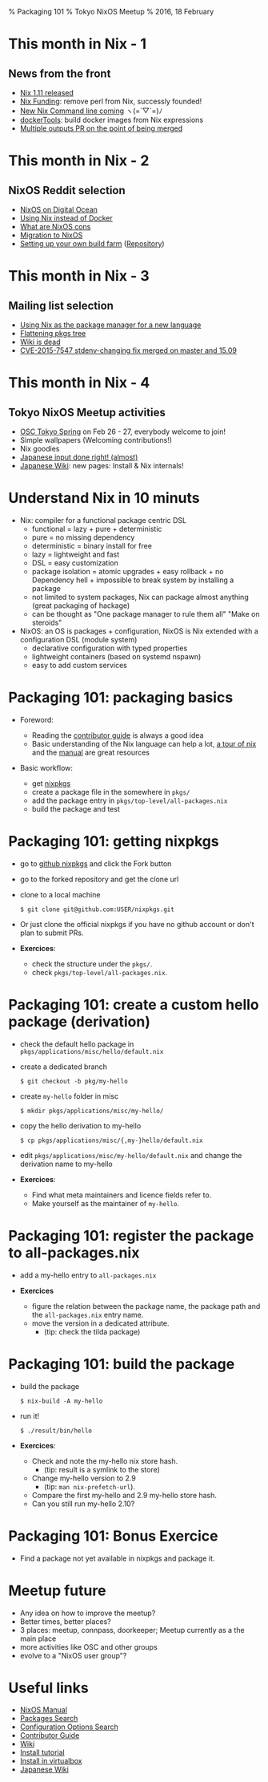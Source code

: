 % Packaging 101
% Tokyo NixOS Meetup
% 2016, 18 February

# This month in Nix - 1

## News from the front

* [Nix 1.11 released](http://nixos.org/nix/manual/#ssec-relnotes-1.11)
* [Nix Funding](https://github.com/NixOS/nix/issues/341): remove perl from Nix, successly founded!
* [New Nix Command line coming](https://github.com/NixOS/nix/issues/779) ヽ(=´▽`=)ﾉ
* [dockerTools](http://hydra.nixos.org/build/31821726/download/1/nixpkgs/manual.html#ex-dockerTools-buildImage): build docker images from Nix expressions
* [Multiple outputs PR on the point of being merged](https://github.com/NixOS/nixpkgs/pull/7701)

# This month in Nix - 2

## NixOS Reddit selection

- [NixOS on Digital Ocean](http://blog.tinco.nl/2016/02/05/nixos-on-digital-ocean.html)
- [Using Nix instead of Docker](http://www.mpscholten.de/docker/2016/01/27/you-are-most-likely-misusing-docker.html)
- [What are NixOS cons](https://www.reddit.com/r/NixOS/comments/441ymh/nixos_users_tell_me_what_are_the_cons/)
- [Migration to NixOS](https://www.reddit.com/r/NixOS/comments/45jptz/migration_to_nixos/)
- [Setting up your own build farm](https://www.youtube.com/watch?v=RXV0Y5Bn-QQ) ([Repository](https://github.com/peti/hydra-tutorial))


# This month in Nix - 3

## Mailing list selection

- [Using Nix as the package manager for a new language](http://lists.science.uu.nl/pipermail/nix-dev/2016-February/019450.html)
- [Flattening pkgs tree](http://lists.science.uu.nl/pipermail/nix-dev/2016-January/019120.html)
- [Wiki is dead](http://lists.science.uu.nl/pipermail/nix-dev/2016-February/019459.html)
- [CVE-2015-7547 stdenv-changing fix merged on master and 15.09](http://lists.science.uu.nl/pipermail/nix-dev/2016-February/019557.html)


# This month in Nix - 4

## Tokyo NixOS Meetup activities

* [OSC Tokyo Spring](http://www.ospn.jp/osc2016-spring/) on Feb 26 - 27, everybody welcome to join!
* Simple wallpapers (Welcoming contributions!)
* Nix goodies
* [Japanese input done right! (almost)](https://github.com/NixOS/nixpkgs/pull/11254)
* [Japanese Wiki](https://github.com/Tokyo-NixOS/Tokyo-NixOS-Meetup-Wiki/wiki): new pages: Install & Nix internals!


# Understand Nix in 10 minuts

- Nix: compiler for a functional package centric DSL
    - functional = lazy + pure + deterministic
    - pure = no missing dependency
    - deterministic = binary install for free
    - lazy = lightweight and fast
    - DSL = easy customization 
    - package isolation = atomic upgrades + easy rollback + no Dependency hell + impossible to break system by installing a package
    - not limited to system packages, Nix can package almost anything (great packaging of hackage)
    - can be thought as "One package manager to rule them all" "Make on steroids"
- NixOS: an OS is packages + configuration, NixOS is Nix extended with a configuration DSL (module system)
    - declarative configuration with typed properties
    - lightweight containers (based on systemd nspawn)
    - easy to add custom services


# Packaging 101: packaging basics

- Foreword:
    - Reading the [contributor guide](http://nixos.org/nixpkgs/manual/) is always a good idea
    - Basic understanding of the Nix language can help a lot, [a tour of nix](https://nixcloud.io/tour/?id=1) and the [manual](http://nixos.org/nix/manual/#chap-writing-nix-expressions) are great resources

- Basic workflow:
    - get [nixpkgs](https://github.com/NixOS/nixpkgs)
    - create a package file in the somewhere in `pkgs/`
    - add the package entry in `pkgs/top-level/all-packages.nix`
    - build the package and test


# Packaging 101: getting nixpkgs

- go to [github nixpkgs](https://github.com/NixOS/nixpkgs) and click the Fork button
- go to the forked repository and get the clone url
- clone to a local machine

    ~~~~
    $ git clone git@github.com:USER/nixpkgs.git
    ~~~~

- Or just clone the official nixpkgs if you have no github account or don't plan to submit PRs.

- **Exercices**:

    - check the structure under the `pkgs/`.
    - check `pkgs/top-level/all-packages.nix`.


# Packaging 101: create a custom hello package (derivation)

- check the default hello package in `pkgs/applications/misc/hello/default.nix`
- create a dedicated branch

    ~~~~
    $ git checkout -b pkg/my-hello
    ~~~~

- create `my-hello` folder in misc

    ~~~~
    $ mkdir pkgs/applications/misc/my-hello/
    ~~~~

- copy the hello derivation to my-hello

    ~~~~
    $ cp pkgs/applications/misc/{,my-}hello/default.nix
    ~~~~

- edit `pkgs/applications/misc/my-hello/default.nix` and change the derivation name to my-hello

- **Exercices**:

    - Find what meta maintainers and licence fields refer to.
    - Make yourself as the maintainer of `my-hello`.


# Packaging 101: register the package to all-packages.nix

- add a my-hello entry to `all-packages.nix`

- **Exercices**

    - figure the relation between the package name, the package path and the `all-packages.nix` entry name.
    - move the version in a dedicated attribute. 
        - (tip: check the tilda package)


# Packaging 101: build the package 

- build the package

    ~~~~
    $ nix-build -A my-hello
    ~~~~

- run it!

    ~~~~
    $ ./result/bin/hello
    ~~~~

- **Exercices**:

    - Check and note the my-hello nix store hash. 
        - (tip: result is a symlink to the store)
    - Change my-hello version to 2.9
        - (tip: `man nix-prefetch-url`).
    - Compare the first my-hello and 2.9 my-hello store hash.
    - Can you still run my-hello 2.10?


# Packaging 101: Bonus Exercice

- Find a package not yet available in nixpkgs and package it.


# Meetup future

- Any idea on how to improve the meetup?
- Better times, better places?
- 3 places: meetup, connpass, doorkeeper; Meetup currently as a the main place
- more activities like OSC and other groups
- evolve to a "NixOS user group"?



# Useful links

* [NixOS Manual](http://nixos.org/nixos/manual/)
* [Packages Search](http://nixos.org/nixos/packages.html)
* [Configuration Options Search](http://nixos.org/nixos/packages.html)
* [Contributor Guide](http://nixos.org/nixpkgs/manual/)
* [Wiki](https://nixos.org/wiki/Main_Page)
* [Install tutorial](http://nixos.org/nixos/manual/sec-installation.html)
* [Install in virtualbox](https://nixos.org/wiki/Installing_NixOS_in_a_VirtualBox_guest)
* [Japanese Wiki](https://github.com/Tokyo-NixOS/Tokyo-NixOS-Meetup-Wiki/wiki)
